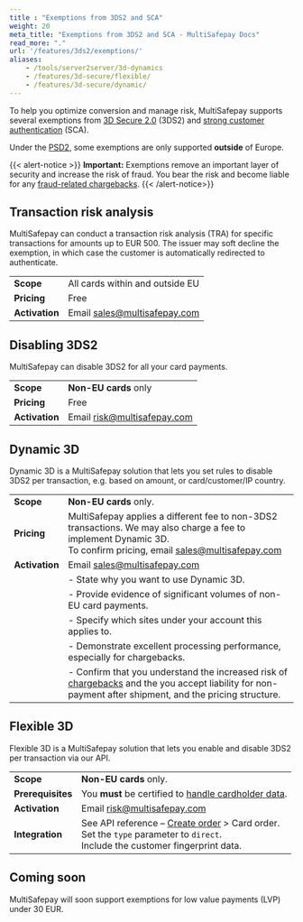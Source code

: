 ```yaml
---
title : "Exemptions from 3DS2 and SCA"
weight: 20
meta_title: "Exemptions from 3DS2 and SCA - MultiSafepay Docs"
read_more: "."
url: '/features/3ds2/exemptions/'
aliases:
    - /tools/server2server/3d-dynamics
    - /features/3d-secure/flexible/
    - /features/3d-secure/dynamic/
---
```


To help you optimize conversion and manage risk, MultiSafepay supports several exemptions from [3D Secure 2.0](/features/3d-secure/about/) (3DS2) and [strong customer authentication](/payment-regulations/psd2/) (SCA).

Under the [PSD2](/payment-regulations/psd2/), some exemptions are only supported **outside** of Europe.

{{< alert-notice >}} **Important:** Exemptions remove an important layer of security and increase the risk of fraud. You bear the risk and become liable for any [fraud-related chargebacks](/chargebacks/). {{< /alert-notice>}}

## Transaction risk analysis

MultiSafepay can conduct a transaction risk analysis (TRA) for specific transactions for amounts up to EUR&nbsp;500. The issuer may soft decline the exemption, in which case the customer is automatically redirected to authenticate. 

| | |
|---|---|
| **Scope** | All cards within and outside EU  |
| **Pricing** | Free |
| **Activation** | Email <sales@multisafepay.com> |

## Disabling 3DS2
MultiSafepay can disable 3DS2 for all your card payments.   

| | |
|---|---|
| **Scope** | **Non-EU cards** only |
| **Pricing** | Free |
| **Activation** | Email risk@multisafepay.com |

## Dynamic 3D

Dynamic 3D is a MultiSafepay solution that lets you set rules to disable 3DS2 per transaction, e.g. based on amount, or card/customer/IP country.

| | |
|---|---|
| **Scope** | **Non-EU cards** only. |
| **Pricing** | MultiSafepay applies a different fee to non-3DS2 transactions. We&nbsp;may also charge a fee to implement Dynamic 3D. <br>To confirm pricing, email <sales@multisafepay.com> |
| **Activation** | Email <sales@multisafepay.com> |
| | - State why you want to use Dynamic 3D. |
| | - Provide evidence of significant volumes of non-EU card payments. |
| | - Specify which sites under your account this applies to. |
| | - Demonstrate excellent processing performance, especially for chargebacks. |
| | - Confirm that you understand the increased risk of [chargebacks](/chargebacks/) and the you accept liability for non-payment after shipment, and the pricing structure. |

## Flexible 3D 

Flexible 3D is a MultiSafepay solution that lets you enable and disable 3DS2 per transaction via our API. 

| | |
|---|---|
| **Scope** | **Non-EU cards** only. |
| **Prerequisites** | You **must** be certified to [handle cardholder data](/features/handling-cardholder-data/). |
| **Activation** | Email risk@multisafepay.com |
| **Integration** | See API reference – [Create order](https://docs-api.multisafepay.com/reference/createorder) > Card order. <br> Set the `type` parameter to `direct`. <br> Include the customer fingerprint data. |

## Coming soon

MultiSafepay will soon support exemptions for low value payments (LVP) under 30&nbsp;EUR.